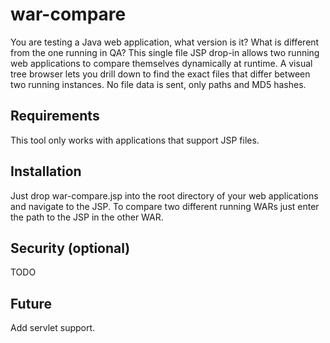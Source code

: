 # war-compare #

You are testing a Java web application, what version is it? What is different from the one running in QA? This single file JSP drop-in allows two running web applications to compare themselves dynamically at runtime. A visual tree browser lets you drill down to find the exact files that differ between two running instances. No file data is sent, only paths and MD5 hashes.

## Requirements ##

This tool only works with applications that support JSP files.

## Installation ##

Just drop war-compare.jsp into the root directory of your web applications and navigate to the JSP. To compare two different running WARs just enter the path to the JSP in the other WAR.

## Security (optional) ##

TODO

## Future ##

Add servlet support.